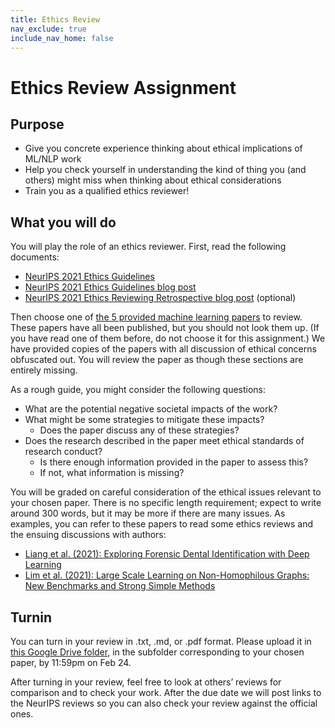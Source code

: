 ```yaml
---
title: Ethics Review
nav_exclude: true
include_nav_home: false
---
```


# Ethics Review Assignment

## Purpose

* Give you concrete experience thinking about ethical implications of ML/NLP work
* Help you check yourself in understanding the kind of thing you (and others) might miss when thinking about ethical considerations
* Train you as a qualified ethics reviewer!

## What you will do
You will play the role of an ethics reviewer. First, read the following documents:
* [NeurIPS 2021 Ethics Guidelines](https://neurips.cc/public/EthicsGuidelines)
* [NeurIPS 2021 Ethics Guidelines blog post](https://blog.neurips.cc/2021/08/23/neurips-2021-ethics-guidelines/)
* [NeurIPS 2021 Ethics Reviewing Retrospective blog post](https://blog.neurips.cc/2021/12/03/a-retrospective-on-the-neurips-2021-ethics-review-process/) (optional)

Then choose one of [the 5 provided machine learning papers](https://drive.google.com/drive/u/1/folders/1NlvMJtzZreH-1J4-iJG1RWvXBSBgcFAn) to review. These papers have all been published, but you should not look them up. (If you have read one of them before, do not choose it for this assignment.) We have provided copies of the papers with all discussion of ethical concerns obfuscated out. You will review the paper as though these sections are entirely missing.

As a rough guide, you might consider the following questions:
* What are the potential negative societal impacts of the work?
* What might be some strategies to mitigate these impacts?
  * Does the paper discuss any of these strategies?
* Does the research described in the paper meet ethical standards of research conduct?
  * Is there enough information provided in the paper to assess this?
  * If not, what information is missing?

You will be graded on careful consideration of the ethical issues relevant to your chosen paper. There is no specific length requirement; expect to write around 300 words, but it may be more if there are many issues. As examples, you can refer to these papers to read some ethics reviews and the ensuing discussions with authors:
* [Liang et al. (2021): Exploring Forensic Dental Identification with Deep Learning](https://openreview.net/forum?id=YN4TMf3sv52)
* [Lim et al. (2021): Large Scale Learning on Non-Homophilous Graphs: New Benchmarks and Strong Simple Methods](https://openreview.net/forum?id=DfGu8WwT0d)

## Turnin

You can turn in your review in .txt, .md, or .pdf format. Please upload it in [this Google Drive folder](https://drive.google.com/drive/u/1/folders/1sTqTwHA1PWU2Ia7kCn-RLSgEDdestD8F), in the subfolder corresponding to your chosen paper, by 11:59pm on Feb 24.

After turning in your review, feel free to look at others’ reviews for comparison and to check your work. After the due date we will post links to the NeurIPS reviews so you can also check your review against the official ones.
